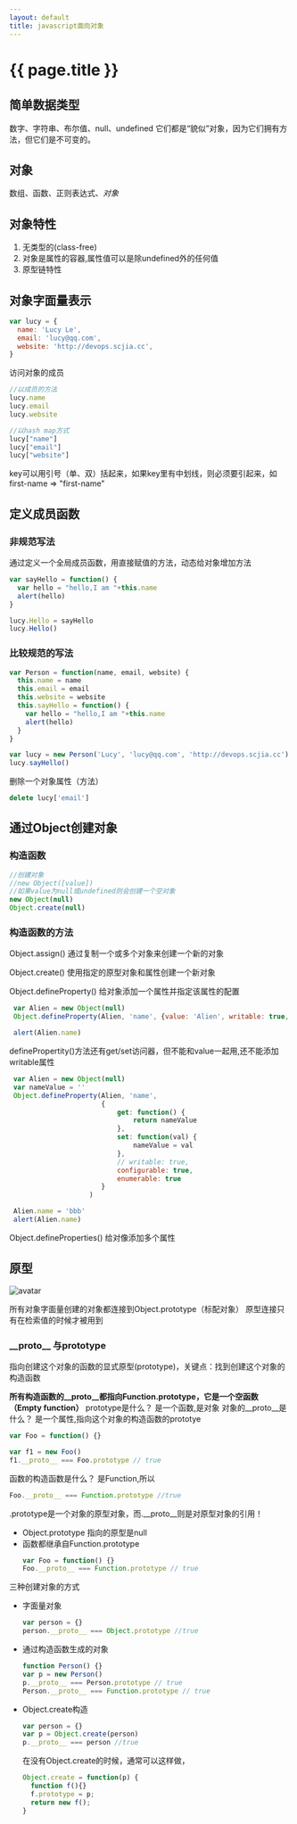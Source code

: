 ```yaml
---
layout: default
title: javascript面向对象
---
```


# {{ page.title }}

## 简单数据类型
数字、字符串、布尔值、null、undefined
它们都是“貌似”对象，因为它们拥有方法，但它们是不可变的。

## 对象
数组、函数、正则表达式、*对象*

## 对象特性
1. 无类型的(class-free)
2. 对象是属性的容器,属性值可以是除undefined外的任何值
3. 原型链特性


## 对象字面量表示
```javascript
var lucy = {
  name: 'Lucy Le',
  email: 'lucy@qq.com',
  website: 'http://devops.scjia.cc',
}
```
访问对象的成员
```javascript
//以成员的方法
lucy.name
lucy.email
lucy.website

//以hash map方式
lucy["name"]
lucy["email"]
lucy["website"]
```

key可以用引号（单、双）括起来，如果key里有中划线，则必须要引起来，如
first-name => "first-name"

## 定义成员函数
### 非规范写法
通过定义一个全局成员函数，用直接赋值的方法，动态给对象增加方法
```javascript
var sayHello = function() {
  var hello = "hello,I am "+this.name
  alert(hello)
}

lucy.Hello = sayHello
lucy.Hello()
```
### 比较规范的写法
```javascript
var Person = function(name, email, website) {
  this.name = name
  this.email = email
  this.website = website
  this.sayHello = function() {
    var hello = "hello,I am "+this.name
    alert(hello)
  }
}

var lucy = new Person('Lucy', 'lucy@qq.com', 'http://devops.scjia.cc')
lucy.sayHello()
```

删除一个对象属性（方法）
```javascript
delete lucy['email']
```

## 通过Object创建对象

### 构造函数
```javascript
//创建对象
//new Object([value])
//如果value为null或undefined则会创建一个空对象
new Object(null)
Object.create(null)
```

### 构造函数的方法
Object.assign()
 通过复制一个或多个对象来创建一个新的对象

Object.create()
 使用指定的原型对象和属性创建一个新对象

Object.defineProperty()
 给对象添加一个属性并指定该属性的配置
 ```javascript
  var Alien = new Object(null)
  Object.defineProperty(Alien, 'name', {value: 'Alien', writable: true, configurable: true, enumerable: true})

  alert(Alien.name)
 ```
 definePropertity()方法还有get/set访问器，但不能和value一起用,还不能添加writable属性
 ```javascript
  var Alien = new Object(null)
  var nameValue = ''
  Object.defineProperty(Alien, 'name',
  						{
  							get: function() {
  								return nameValue
  							},
  							set: function(val) {
  								nameValue = val
  							},
  							// writable: true,
  							configurable: true,
  							enumerable: true
  						}
  					 )

  Alien.name = 'bbb'
  alert(Alien.name)
```

Object.defineProperties()
 给对像添加多个属性


 ## 原型

![avatar](http://images.cnitblog.com/blog/476499/201310/10141012-dcee2678158a4c95a1338d358144403a.jpg)

 所有对象字面量创建的对象都连接到Object.prototype（标配对象）
 原型连接只有在检索值的时候才被用到

 ### \_\_proto\_\_ 与prototype
 指向创建这个对象的函数的显式原型(prototype)，关键点：找到创建这个对象的构造函数

 **所有构造函数的\_\_proto\_\_都指向Function.prototype，它是一个空函数（Empty function）**
prototype是什么？
是一个函数,是对象
对象的\_\_proto\_\_是什么？
是一个属性,指向这个对象的构造函数的prototye
```javascript
var Foo = function() {}

var f1 = new Foo()
f1.__proto__ === Foo.prototype // true

```

函数的构造函数是什么？
是Function,所以
```javascript
Foo.__proto__ === Function.prototype //true

```



.prototype是一个对象的原型对象，而.\_\_proto\_\_则是对原型对象的引用！


* Object.prototype 指向的原型是null
* 函数都继承自Function.prototype
   ```javascript
   var Foo = function() {}
   Foo.__proto__ === Function.prototype // true
   ```

三种创建对象的方式

* 字面量对象
   ```javascript
   var person = {}
   person.__proto__ === Object.prototype //true

   ```

* 通过构造函数生成的对象
  ```javascript
  function Person() {}
  var p = new Person()
  p.__proto__ === Person.prototype // true
  Person.__proto__ === Function.prototype // true
  ```

* Object.create构造
  ```javascript
  var person = {}
  var p = Object.create(person)
  p.__proto__ === person //true

  ```
  在没有Object.create的时候，通常可以这样做，
  ```javascript
  Object.create = function(p) {
    function f(){}
    f.prototype = p;
    return new f();
  }

  ```
